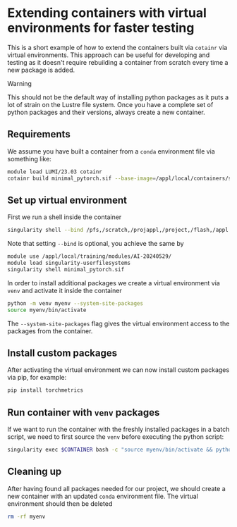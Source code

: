 # Extending containers with virtual environments for faster testing

This is a short example of how to extend the containers built via `cotainr` via virtual environments. This approach can be useful for developing and testing as it doesn't require rebuilding a container from scratch every time a new package is added.

> [!WARNING]
> This should not be the default way of installing python packages as it puts a lot of strain on the Lustre file system. Once you have a complete set of python packages and their versions, always create a new container.

## Requirements

We assume you have built a container from a `conda` environment file via something like:
```bash
module load LUMI/23.03 cotainr
cotainr build minimal_pytorch.sif --base-image=/appl/local/containers/sif-images/lumi-rocm-rocm-5.6.1.sif --conda-env=minimal_pytorch.yml
```

## Set up virtual environment

First we run a shell inside the container
```bash
singularity shell --bind /pfs,/scratch,/projappl,/project,/flash,/appl minimal_pytorch.sif
```
Note that setting `--bind` is optional, you achieve the same by
```bash
module use /appl/local/training/modules/AI-20240529/
module load singularity-userfilesystems
singularity shell minimal_pytorch.sif
```

In order to install additional packages we create a virtual environment via `venv` and activate it inside the container
```bash
python -m venv myenv --system-site-packages
source myenv/bin/activate
```
The `--system-site-packages` flag gives the virtual environment access to the packages from the container.

## Install custom packages

After activating the virtual environment we can now install custom packages via pip, for example:
```bash
pip install torchmetrics
```

## Run container with `venv` packages
If we want to run the container with the freshly installed packages in a batch script, we need to first source the `venv` before executing the python script:
```bash
singularity exec $CONTAINER bash -c "source myenv/bin/activate && python my_script.py"
```

## Cleaning up
After having found all packages needed for our project, we should create a new container with an updated `conda` environment file. The virtual environment should then be deleted
```bash
rm -rf myenv
```

